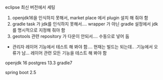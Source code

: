 eclipse 최신 버전에서 세팅
1. openjdk16을 인식하지 못해서, market place 에서 plugin 설치 해 줘야 함
2. gradle task 가 jdk를 인식하지 못해서.... wrapper 가 아닌 gradle 설정에서
   jdk를 명시적으로 지정해 줘야 함
3. geotools 관련 repository 가 다운이 안되서.... 수동으로 넣어 둠
 - 관리자 레이어 기능에서 테스트 해 봐야 함.... 현재는 빌드는 되는데.. .기능에서 오류가 남...
   레이어 관련 모든 기능을 테스트 해 봐야 함


openjdk 16
postgres 13.3
gradle7

spring boot 2.5


